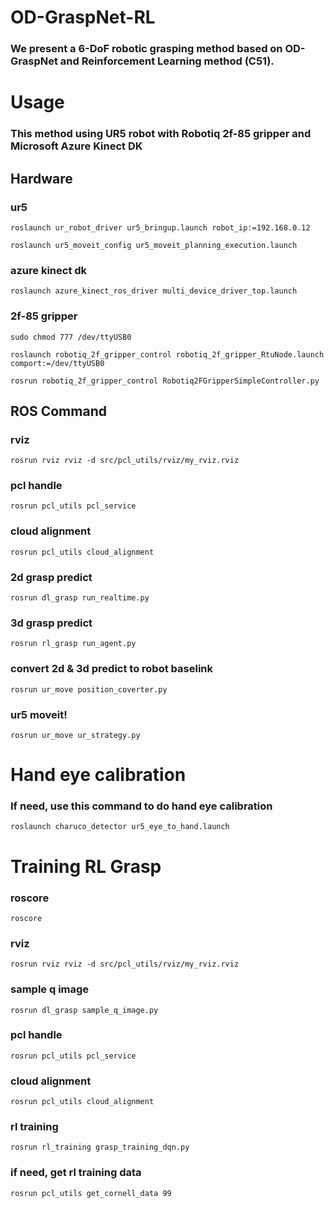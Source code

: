 # OD-GraspNet-RL
### We present a 6-DoF robotic grasping method based on OD-GraspNet and Reinforcement Learning method (C51).
# Usage

### This method using **UR5 robot** with **Robotiq 2f-85 gripper** and **Microsoft Azure Kinect DK**

## Hardware 

### ur5
```
roslaunch ur_robot_driver ur5_bringup.launch robot_ip:=192.168.0.12

roslaunch ur5_moveit_config ur5_moveit_planning_execution.launch
```
### azure kinect dk
```
roslaunch azure_kinect_ros_driver multi_device_driver_top.launch
```
### 2f-85 gripper
```
sudo chmod 777 /dev/ttyUSB0

roslaunch robotiq_2f_gripper_control robotiq_2f_gripper_RtuNode.launch comport:=/dev/ttyUSB0

rosrun robotiq_2f_gripper_control Robotiq2FGripperSimpleController.py
```
## ROS Command

### rviz
```
rosrun rviz rviz -d src/pcl_utils/rviz/my_rviz.rviz 
```
### pcl handle
```
rosrun pcl_utils pcl_service
```
### cloud alignment
```
rosrun pcl_utils cloud_alignment
```
### 2d grasp predict
```
rosrun dl_grasp run_realtime.py
```
### 3d grasp predict
```
rosrun rl_grasp run_agent.py 
```
### convert 2d & 3d predict to robot baselink
```
rosrun ur_move position_coverter.py
```
### ur5 moveit! 
```
rosrun ur_move ur_strategy.py 
```
# Hand eye calibration

### If need, use this command to do hand eye calibration
```
roslaunch charuco_detector ur5_eye_to_hand.launch 
```
# Training RL Grasp

### roscore
```
roscore
```
### rviz
```
rosrun rviz rviz -d src/pcl_utils/rviz/my_rviz.rviz 
```
### sample q image
```
rosrun dl_grasp sample_q_image.py
```
### pcl handle
```
rosrun pcl_utils pcl_service
```
### cloud alignment
```
rosrun pcl_utils cloud_alignment
```
### rl training
```
rosrun rl_training grasp_training_dqn.py
```

### if need, get rl training data
```
rosrun pcl_utils get_cornell_data 99
```
